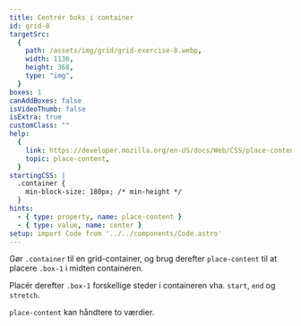 ```yaml
---
title: Centrér boks i container
id: grid-8
targetSrc:
  {
    path: /assets/img/grid/grid-exercise-8.webp,
    width: 1136,
    height: 368,
    type: "img",
  }
boxes: 1
canAddBoxes: false
isVideoThumb: false
isExtra: true
customClass: ""
help:
  {
    link: https://developer.mozilla.org/en-US/docs/Web/CSS/place-content,
    topic: place-content,
  }
startingCSS: |
  .container {
    min-block-size: 180px; /* min-height */
  }
hints:
  - { type: property, name: place-content }
  - { type: value, name: center }
setup: import Code from '../../components/Code.astro'
---
```


Gør <Code type="selector">.container</Code> til en grid-container, og brug derefter `place-content` til at placere <Code type="selector">.box-1</Code> i midten containeren.

Placér derefter <Code type="selector">.box-1</Code> forskellige steder i containeren vha. <Code>start</Code>, <Code>end</Code> og <Code>stretch</Code>.

`place-content` kan håndtere to værdier.
